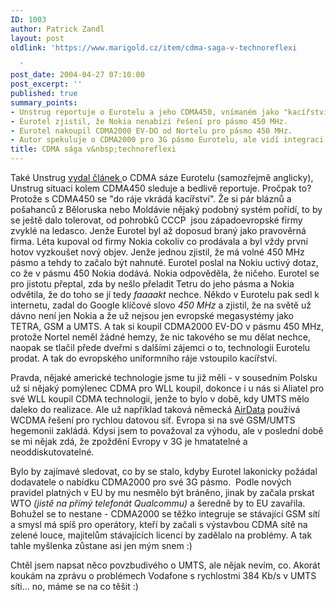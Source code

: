 ```yaml
---
ID: 1003
author: Patrick Zandl
layout: post
oldlink: 'https://www.marigold.cz/item/cdma-saga-v-technoreflexi

  '
post_date: 2004-04-27 07:10:00
post_excerpt: ''
published: true
summary_points:
- Unstrug reportuje o Eurotelu a jeho CDMA450, vnímaném jako "kacířství".
- Eurotel zjistil, že Nokia nenabízí řešení pro pásmo 450 MHz.
- Eurotel nakoupil CDMA2000 EV-DO od Nortelu pro pásmo 450 MHz.
- Autor spekuluje o CDMA2000 pro 3G pásmo Eurotelu, ale vidí integraci problematicky.
title: CDMA sága v&nbsp;technoreflexi
---
```


<p>
Také Unstrug <A href="http://semania.odblokovani.biz/index.php?option=content&amp;task=view&amp;id=72&amp;Itemid=2" target=_blank>vydal článek </A>o CDMA sáze Eurotelu (samozřejmě anglicky), Unstrug situaci kolem CDMA450 sleduje a bedlivě reportuje. Pročpak to? Protože s CDMA450 se "do ráje vkrádá kacířství". Že si pár bláznů a pošahanců z Běloruska nebo Moldávie nějaký podobný systém pořídí, to by se ještě dalo tolerovat, od pohrobků CCCP&#160;&#160;jsou západoevropské firmy zvyklé na ledasco. Jenže Eurotel byl až doposud braný jako pravověrná firma. Léta kupoval od firmy Nokia cokoliv co prodávala a byl vždy první hotov vyzkoušet nový objev. Jenže jednou zjistil, že má volné 450 MHz pásmo a tehdy to začalo být nahnuté. Eurotel poslal na Nokiu uctivý dotaz, co že v pásmu 450 Nokia dodává. Nokia odpověděla, že ničeho. Eurotel se pro jistotu přeptal, zda by nešlo přeladit Tetru do jeho pásma a Nokia odvětila, že do toho se jí tedy <EM>faaaakt</EM> nechce. Někdo v Eurotelu pak sedl k internetu, zadal do Google klíčové slovo <EM>450 MHz</EM> a zjistil, že na světě už dávno není jen Nokia a že už nejsou jen evropské megasystémy jako TETRA, GSM a UMTS. A tak si koupil CDMA2000 EV-DO v pásmu 450 MHz, protože Nortel neměl žádné hemzy, že nic takového se mu dělat nechce, naopak se tlačil přede dveřmi s dalšími zájemci o to, technologii Eurotelu prodat. A tak do evropského uniformního ráje vstoupilo kacířství. </p>

<p>
Pravda, nějaké americké technologie jsme tu již měli - v sousedním Polsku už si nějaký pomýlenec CDMA pro WLL koupil, dokonce i u nás si Aliatel pro své WLL koupil CDMA technologii, jenže to bylo v době, kdy UMTS mělo daleko do realizace. Ale už například taková německá <A href="http://www.airdata.ag/" target=_blank>AirData</A> používá WCDMA řešení pro rychlou datovou síť. Evropa si na své GSM/UMTS hegemonii zakládá. Kdysi jsem to považoval za výhodu, ale v poslední době se mi nějak zdá, že zpoždění Evropy v 3G je hmatatelné a neoddiskutovatelné.</p>

<p>
Bylo by zajímavé sledovat, co by se stalo, kdyby Eurotel lakonicky požádal dodavatele o nabídku CDMA2000 pro své 3G pásmo. &#160;Podle nových pravidel platných v EU by mu nesmělo být bráněno, jinak by začala prskat WTO <EM>(jistě na přímý telefonát Qualcommu)</EM> a šeredně by to EU zavařila. Bohužel se to nestane - CDMA2000 se těžko integruje se stávající GSM sítí a smysl má spíš pro operátory, kteří by začali s výstavbou CDMA sítě na zelené louce, majitelům stávajících licencí by zadělalo na problémy. A tak tahle myšlenka zůstane asi jen mým snem :)</p>

<p>
Chtěl jsem napsat něco povzbudivého o UMTS, ale nějak nevím, co. Akorát koukám na zprávu o problémech&#160;Vodafone s rychlostmi 384 Kb/s v UMTS síti... no, máme se na co těšit :)&#160;</p>